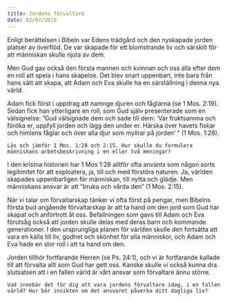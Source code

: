 ```yaml
---
title: Jordens förvaltare
date: 02/07/2019
---
```


Enligt berättelsen i Bibeln var Edens trädgård och den nyskapade jorden platser av överflöd. De var skapade för ett blomstrande liv och särskilt för att människan skulle njuta av dem. 

Men Gud gav också den första mannen och kvinnan och oss alla efter dem en roll att spela i hans skapelse. Det blev snart uppenbart, inte bara från hans sätt att skapa, att Adam och Eva skulle ha en särställning i denna nya värld.

Adam fick först i uppdrag att namnge djuren och fåglarna (se 1 Mos. 2:19). Sedan fick han ytterligare en roll, som Gud själv presenterade som en välsignelse: ”Gud välsignade dem och sade till dem: ’Var fruktsamma och föröka er, uppfyll jorden och lägg den under er. Härska över havets fiskar och himlens fåglar och över alla djur som myllrar på jorden’ ” (1 Mos. 1:28).

`Läs och jämför 1 Mos. 1:28 och 2:15. Hur skulle du formulera människans arbetsbeskrivning i en eller två meningar?`

I den kristna historien har 1 Mos 1:28 alltför ofta använts som någon sorts legitimitet för att exploatera, ja, till och med förstöra naturen. Ja, världen skapades uppenbarligen för människan, till nytta och glädje. Men människans ansvar är att ”bruka och vårda den” (1 Mos. 2:15).

När vi talar om förvaltarskap tänker vi ofta först på pengar, men Bibelns första bud angående förvaltarskap är att ta hand om den jord som Gud har skapat och anförtrott åt oss. Befallningen som gavs till Adam och Eva förutsåg också att jorden skulle delas med deras barn och kommande generationer. I den ursprungliga planen för världen skulle den fortsätta att vara en källa till liv, godhet och skönhet för alla människor, och Adam och Eva hade en stor roll i att ta hand om den.

Jorden tillhör fortfarande Herren (se Ps. 24:1), och vi är fortfarande kallade till att förvalta allt som Gud har gett oss. Kanske skulle vi också kunna dra slutsatsen att i en fallen värld är vårt ansvar som förvaltare ännu större.

`Vad innebär det för dig att vara jordens förvaltare idag, i en fallen värld? Hur bör insikten om det ansvaret påverka ditt dagliga liv?`